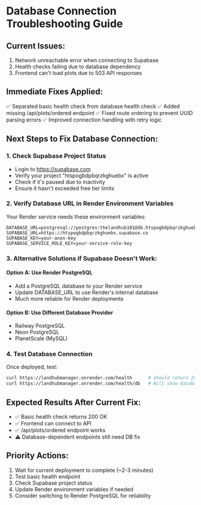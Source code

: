 # Database Connection Troubleshooting Guide

## Current Issues:
1. Network unreachable error when connecting to Supabase
2. Health checks failing due to database dependency
3. Frontend can't load plots due to 503 API responses

## Immediate Fixes Applied:
✅ Separated basic health check from database health check
✅ Added missing /api/plots/ordered endpoint
✅ Fixed route ordering to prevent UUID parsing errors
✅ Improved connection handling with retry logic

## Next Steps to Fix Database Connection:

### 1. Check Supabase Project Status
- Login to https://supabase.com
- Verify your project "htspogbdpbqrzkghuebx" is active
- Check if it's paused due to inactivity
- Ensure it hasn't exceeded free tier limits

### 2. Verify Database URL in Render Environment Variables
Your Render service needs these environment variables:
```
DATABASE_URL=postgresql://postgres:thelandhub101@db.htspogbdpbqrzkghuebx.supabase.co:5432/postgres
SUPABASE_URL=https://htspogbdpbqrzkghuebx.supabase.co
SUPABASE_KEY=your-anon-key
SUPABASE_SERVICE_ROLE_KEY=your-service-role-key
```

### 3. Alternative Solutions if Supabase Doesn't Work:

#### Option A: Use Render PostgreSQL
- Add a PostgreSQL database to your Render service
- Update DATABASE_URL to use Render's internal database
- Much more reliable for Render deployments

#### Option B: Use Different Database Provider
- Railway PostgreSQL
- Neon PostgreSQL  
- PlanetScale (MySQL)

### 4. Test Database Connection
Once deployed, test:
```bash
curl https://landhubmanager.onrender.com/health      # Should return 200 now
curl https://landhubmanager.onrender.com/health/db   # Will show database status
```

## Expected Results After Current Fix:
- ✅ Basic health check returns 200 OK
- ✅ Frontend can connect to API
- ✅ /api/plots/ordered endpoint works
- ⚠️  Database-dependent endpoints still need DB fix

## Priority Actions:
1. Wait for current deployment to complete (~2-3 minutes)
2. Test basic health endpoint
3. Check Supabase project status
4. Update Render environment variables if needed
5. Consider switching to Render PostgreSQL for reliability
